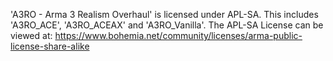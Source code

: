 'A3RO - Arma 3 Realism Overhaul' is licensed under APL-SA.
This includes 'A3RO_ACE', 'A3RO_ACEAX' and 'A3RO_Vanilla'.
The APL-SA License can be viewed at: https://www.bohemia.net/community/licenses/arma-public-license-share-alike
